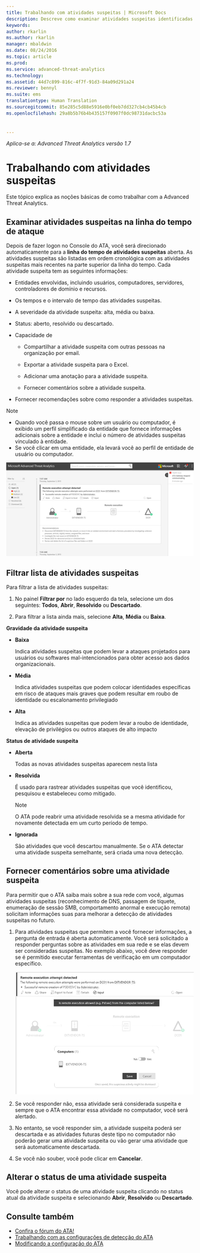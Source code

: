 ```yaml
---
title: Trabalhando com atividades suspeitas | Microsoft Docs
description: Descreve como examinar atividades suspeitas identificadas pelo ATA
keywords: 
author: rkarlin
ms.author: rkarlin
manager: mbaldwin
ms.date: 08/24/2016
ms.topic: article
ms.prod: 
ms.service: advanced-threat-analytics
ms.technology: 
ms.assetid: 44d7c899-816c-4f7f-91d3-84a09d291a24
ms.reviewer: bennyl
ms.suite: ems
translationtype: Human Translation
ms.sourcegitcommit: 85e285c5d88e5916e0bf0eb7dd327cb4cb45b4cb
ms.openlocfilehash: 29a8b5b76b4b435157f0907f0dc98731dacbc53a


---
```


*Aplica-se a: Advanced Threat Analytics versão 1.7*



# <a name="working-with-suspicious-activities"></a>Trabalhando com atividades suspeitas
Este tópico explica as noções básicas de como trabalhar com a Advanced Threat Analytics.

## <a name="review-suspicious-activities-on-the-attack-time-line"></a>Examinar atividades suspeitas na linha do tempo de ataque
Depois de fazer logon no Console do ATA, você será direcionado automaticamente para a **linha do tempo de atividades suspeitas** aberta. As atividades suspeitas são listadas em ordem cronológica com as atividades suspeitas mais recentes na parte superior da linha do tempo.
Cada atividade suspeita tem as seguintes informações:

-   Entidades envolvidas, incluindo usuários, computadores, servidores, controladores de domínio e recursos.

-   Os tempos e o intervalo de tempo das atividades suspeitas.

-   A severidade da atividade suspeita: alta, média ou baixa.

-   Status: aberto, resolvido ou descartado.

-   Capacidade de

    -   Compartilhar a atividade suspeita com outras pessoas na organização por email.

    -   Exportar a atividade suspeita para o Excel.

    -   Adicionar uma anotação para a atividade suspeita.

    -   Fornecer comentários sobre a atividade suspeita.

-   Fornecer recomendações sobre como responder a atividades suspeitas.

> [!NOTE]
> -   Quando você passa o mouse sobre um usuário ou computador, é exibido um perfil simplificado da entidade que fornece informações adicionais sobre a entidade e inclui o número de atividades suspeitas vinculado à entidade.
> -   Se você clicar em uma entidade, ela levará você ao perfil de entidade de usuário ou computador.

![Imagem da linha do tempo das atividades suspeitas do ATA](media/ATA-Suspicious-Activity-Timeline.JPG)

## <a name="filter-suspicious-activities-list"></a>Filtrar lista de atividades suspeitas
Para filtrar a lista de atividades suspeitas:

1.  No painel **Filtrar por** no lado esquerdo da tela, selecione um dos seguintes: **Todos**, **Abrir**, **Resolvido** ou **Descartado**.

2.  Para filtrar a lista ainda mais, selecione **Alta**, **Média** ou **Baixa**.

**Gravidade da atividade suspeita**

-   **Baixa**

    Indica atividades suspeitas que podem levar a ataques projetados para usuários ou softwares mal-intencionados para obter acesso aos dados organizacionais.

-   **Média**

    Indica atividades suspeitas que podem colocar identidades específicas em risco de ataques mais graves que podem resultar em roubo de identidade ou escalonamento privilegiado

-   **Alta**

    Indica as atividades suspeitas que podem levar a roubo de identidade, elevação de privilégios ou outros ataques de alto impacto

**Status de atividade suspeita**

-   **Aberta**

    Todas as novas atividades suspeitas aparecem nesta lista

-   **Resolvida**

    É usado para rastrear atividades suspeitas que você identificou, pesquisou e estabeleceu como mitigado.

    > [!NOTE]
    > O ATA pode reabrir uma atividade resolvida se a mesma atividade for novamente detectada em um curto período de tempo.

-   **Ignorada**

    São atividades que você descartou manualmente. Se o ATA detectar uma atividade suspeita semelhante, será criada uma nova detecção.

## <a name="provide-input-on-a-suspicious-activity"></a>Fornecer comentários sobre uma atividade suspeita
Para permitir que o ATA saiba mais sobre a sua rede com você, algumas atividades suspeitas (reconhecimento de DNS, passagem de tíquete, enumeração de sessão SMB, comportamento anormal e execução remota) solicitam informações suas para melhorar a detecção de atividades suspeitas no futuro.

1.  Para atividades suspeitas que permitem a você fornecer informações, a pergunta de entrada é aberta automaticamente. Você será solicitado a responder perguntas sobre as atividades em sua rede e se elas devem ser consideradas suspeitas. No exemplo abaixo, você deve responder se é permitido executar ferramentas de verificação em um computador específico.

    ![O ATA fornece informações para uma imagem de atividades suspeitas](media/ATA-Input.JPG)

2.  Se você responder não, essa atividade será considerada suspeita e sempre que o ATA encontrar essa atividade no computador, você será alertado.

3.  No entanto, se você responder sim, a atividade suspeita poderá ser descartada e as atividades futuras deste tipo no computador não poderão gerar uma atividade suspeita ou vão gerar uma atividade que será automaticamente descartada.

4.  Se você não souber, você pode clicar em **Cancelar**.

## <a name="change-the-status-of-a-suspicious-activity"></a>Alterar o status de uma atividade suspeita
Você pode alterar o status de uma atividade suspeita clicando no status atual da atividade suspeita e selecionando **Abrir**, **Resolvido** ou **Descartado**.

## <a name="see-also"></a>Consulte também
- [Confira o fórum do ATA!](https://social.technet.microsoft.com/Forums/security/home?forum=mata)
- [Trabalhando com as configurações de detecção do ATA](working-with-detection-settings.md)
- [Modificando a configuração do ATA](modifying-ata-configuration.md)



<!--HONumber=Jan17_HO1-->


